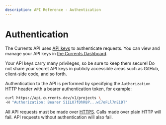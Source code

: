 ```yaml
---
description: API Reference - Authentication
---
```


# Authentication

The Currents API uses [API keys](api-keys.md) to authenticate requests. You can view and manage your API keys in [the Currents Dashboard](https://app.currents.dev).

Your API keys carry many privileges, so be sure to keep them secure! Do not share your secret API keys in publicly accessible areas such as GitHub, client-side code, and so forth.

Authentication to the API is performed by specifying the `Authorization` HTTP header with a bearer authentication token, for example:

```bash
curl https://api.currents.dev/v1/projects \
-H "Authorization: Bearer 51ILO7fDhR8P...wC7oFLl7nEiDT"
```

All API requests must be made over [HTTPS](http://en.wikipedia.org/wiki/HTTP\_Secure). Calls made over plain HTTP will fail. API requests without authentication will also fail.
